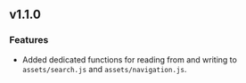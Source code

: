 ## v1.1.0

### Features

- Added dedicated functions for reading from and writing to `assets/search.js` and `assets/navigation.js`.
